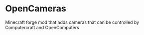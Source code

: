 OpenCameras
===========

Minecraft forge mod that adds cameras that can be controlled by Computercraft and OpenComputers
